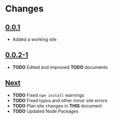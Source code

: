 # Changes

## [0.0.1](https://go.s3d.club/s3d-website/work/0.0.1)
- Added a working site

## [0.0.2-1](https://go.s3d.club/s3d-website/work/0.0.1)
- **TODO** Edited and improved **TODO** documents

## [Next](https://go.s3d.club/s3d-website/next)
- **TODO** Fixed `npm install` warnings
- **TODO** Fixed typos and other minor site errors
- **TODO** Plan site changes in **THIS** document
- **TODO** Updated Node Packages
